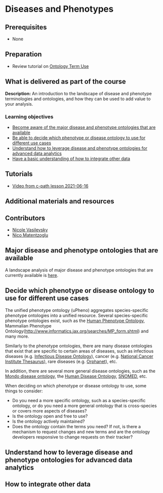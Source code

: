 # Diseases and Phenotypes

## Prerequisites
- None

## Preparation
- Review tutorial on [Ontology Term Use](/redesign/01_ontologyTermUse.md)

## What is delivered as part of the course

**Description:** An introduction to the landscape of disease and phenotype terminologies and ontologies, and how they can be used to add value to your analysis.

### Learning objectives
- [Become aware of the major disease and phenotype ontologies that are available](#major)
- [Be able to decide which phenotype or disease ontology to use for different use cases](#decision)
- [Understand how to leverage disease and phenotype ontologies for advanced data analytics](#analytics)
- [Have a basic understanding of how to integrate other data](integrate)

## Tutorials
- [Video from c-path lesson 2021-06-16](https://www.dropbox.com/sh/c32zcq1iroh6km1/AACR5_se8epI1Qacy5aYmN08a?dl=0&preview=GMT20210616-170346_Recording_1920x1080.mp4)

## Additional materials and resources

## Contributors
- [Nicole Vasilevsky](https://orcid.org/0000-0001-5208-3432)
- [Nico Matentzoglu](https://orcid.org/0000-0002-7356-1779)

<a name="major"></a> 
## Major disease and phenotype ontologies that are available

A landscape analysis of major disease and phenotype ontologies that are currently available is [here](https://github.com/jamesaoverton/obook/blob/master/09-DiseasesAndPhenotypes/ontologylandscape.md).

<a name="decision"></a> 
## Decide which phenotype or disease ontology to use for different use cases

The unified phenotype ontology (uPheno) aggregates species-specific phenotype ontologies into a unified resource. Several species-specific phenotype ontologies exist, such as the [Human Phenotype Ontology](https://hpo.jax.org/app/), Mammalian Phenotype Ontology(http://www.informatics.jax.org/searches/MP_form.shtml) and many more.

Similarly to the phenotype ontologies, there are many disease ontologies that exist that are specific to certain areas of diseases, such as infectious diseases (e.g. [Infectious Disease Ontology](http://www.bioontology.org/wiki/index.php/Infectious_Disease_Ontology)), cancer (e.g. [National Cancer Institute Thesaurus](https://ncithesaurus.nci.nih.gov/ncitbrowser/pages/home.jsf?version=20.11e)), rare diseases (e.g. [Orphanet](https://www.orpha.net/consor/cgi-bin/index.php)), etc.

In addition, there are several more general disease ontologies, such as the [Mondo disease ontology](https://mondo.monarchinitiative.org/), the [Human Disease Ontology](http://www.disease-ontology.org/), [SNOMED](https://browser.ihtsdotools.org/?), etc. 

When deciding on which phenotype or disease ontology to use, some things to consider:

- Do you need a more specific ontology, such as a species-specific ontology, or do you need a more general ontology that is cross-species or covers more aspects of diseases?
- Is the ontology open and free to use?
- Is the ontology actively maintained?
- Does the ontology contain the terms you need? If not, is there a mechanism to request changes and new terms and are the ontology developers responsive to change requests on their tracker?

<a name="analytics"></a> 
## Understand how to leverage disease and phenotype ontologies for advanced data analytics

<a name="integrate"></a> 
## How to integrate other data

